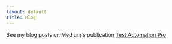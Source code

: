 ```yaml
---
layout: default
title: Blog
---
```


See my blog posts on Medium's publication [Test Automation Pro](https://medium.com/test-automation-pro)
